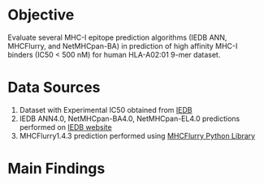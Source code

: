 # Objective
Evaluate several MHC-I epitope prediction algorithms (IEDB ANN, MHCFlurry, and NetMHCpan-BA) in prediction of high affinity MHC-I binders (IC50 < 500 nM) for human HLA-A02:01 9-mer dataset.

# Data Sources

1. Dataset with Experimental IC50 obtained from [IEDB](http://tools.immuneepitope.org/mhci/download/)
2. IEDB ANN4.0, NetMHCpan-BA4.0, NetMHCpan-EL4.0 predictions performed on [IEDB website](http://tools.immuneepitope.org/mhci/)
3. MHCFlurry1.4.3 prediction performed using [MHCFlurry Python Library](https://github.com/openvax/mhcflurry)

# Main Findings


